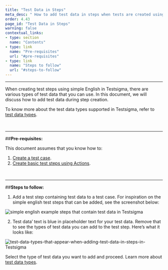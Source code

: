 ```yaml
---
title: "Test Data in Steps"
meta_desc: " How to add test data in steps when tests are created using simple English in Testsigma"
order: 4.43
page_id: "Test Data in Steps"
warning: false
contextual_links:
- type: section
  name: "Contents"
- type: link
  name: "Pre-requisites"
  url: "#pre-requisites"
- type: link
  name: "Steps to follow"
  url: "#steps-to-follow"
---
```


---

When creating test steps using simple English in Testsigma, there are various types of test data that you can use. In this document, we will discuss how to add test data during step creation. 

To know more about the test data types supported in Testsigma, refer to [test data types](https://testsigma.com/docs/test-data/types/overview/).

&emsp;

---
##**Pre-requisites:**

This document assumes that you know how to:

 1. [Create a test case](https://testsigma.com/docs/test-cases/manage/add-edit-delete/).
 2. [Create basic test steps using Actions](https://testsigma.com/docs/test-cases/create-steps-nl/overview/).

&emsp;

---
##**Steps to follow:**

 1. Add a test step containing test data to a test case. For inspiration on the simple english test steps that can be added, see the screenshot below:

![simple english example steps that contain test data in Testsigma](https://docs.testsigma.com/images/test-data-options/test-data-example-simple-english-steps-testsigma1.png)

 2. Test data’ text is blue in placeholder text for your test data. Remove that to see the types of test data you can add to the test step. Here’s what it looks like:

![test-data-types-that-appear-when-adding-test-data-in-steps-in-Testsigma](https://s3.amazonaws.com/static-docs.testsigma.com/new_images/test-cases/create-steps-nl/test-data-options/test-data-types-that-appear-when-adding-test-data-in-steps-in-Testsigma.png)

Select the type of test data you want to add and proceed. Learn more about [test data types](https://testsigma.com/docs/test-data/types/overview/).


